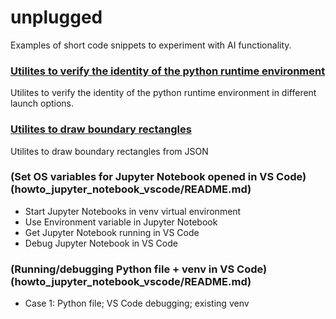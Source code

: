 # unplugged
Examples of short code snippets to experiment with AI functionality.

### [Utilites to verify the identity of the python runtime environment](check_env/README.md)
Utilites to verify the identity of the python runtime environment in different launch options.

### [Utilites to draw boundary rectangles](draw_boundary_rectangles/README.md)
Utilites to draw boundary rectangles from JSON

### (Set OS variables for Jupyter Notebook opened in VS Code)(howto_jupyter_notebook_vscode/README.md)
- Start Jupyter Notebooks in venv virtual environment
- Use Environment variable in Jupyter Notebook
- Get Jupyter Notebook running in VS Code
- Debug Jupyter Notebook in VS Code

### (Running/debugging Python file + venv in VS Code)(howto_jupyter_notebook_vscode/README.md)
- Case 1: Python file; VS Code debugging; existing venv

